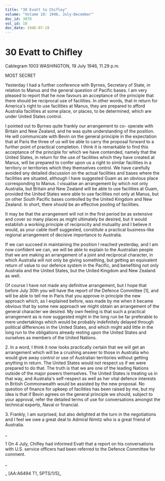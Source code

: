 ```yaml
---
title: "30 Evatt to Chifley"
volume: "Volume 10: 1946, July-December"
doc_id: 3878
vol_id: 10
doc_date: 1946-07-19
---
```


# 30 Evatt to Chifley

Cablegram 1003 WASHINGTON, 19 July 1946, 11.29 p.m.

MOST SECRET

Yesterday I had a further conference with Byrnes, Secretary of State, in relation to Manus and the general question of Pacific bases. I am very pleased to report that he now favours an acceptance of the principle that there should be reciprocal use of facilities. In other words, that in return for America's right to use facilities at Manus, they are prepared to afford Australia facilities at some place, or places, to be determined, which are under United States control.

I pointed out to Byrnes quite frankly our arrangement to co- operate with Britain and New Zealand, and he was quite understanding of the position. He will communicate with Bevin on the general principle in the expectation that at Paris the three of us will be able to carry the proposal forward to a further point of practical completion. I think it is remarkable to find this acceptance of the principle for which we have contended, namely that the United States, in return for the use of facilities which they have created at Manus, will be prepared to confer upon us a right to similar facilities in a territory or territories which they themselves control. We have carefully avoided any detailed discussion on the actual facilities and bases where the facilities are situated, although I have suggested Guam as an obvious place corresponding to Manus. I visualise an arrangement by which not only Australia, but Britain and New Zealand will be able to use facilities at Guam, provided the United States were able to use facilities not only at Manus, but on other South Pacific bases controlled by the United Kingdom and New Zealand. In short, there should be an effective pooling of facilities.

It may be that the arrangement will not in the first period be as extensive and cover so many places as might ultimately be desired, but it would establish a working principle of reciprocity and mutuality and I believe it would, as your cable itself suggested, constitute a practical business-like regional arrangement of decisive importance to Australia.

If we can succeed in maintaining the position I reached yesterday, and I am now confident we can, we will be able to explain to the Australian people that we are making an arrangement of a joint and reciprocal character, in which Australia will not only be giving something, but getting an equivalent return of value to our defence system in the Pacific, and benefiting not only Australia and the United States, but the United Kingdom and New Zealand as well.

Of course I have not made any definitive arrangement, but I hope that before July 30th you will have the report of the Defence Committee [1], and will be able to tell me in Paris that you approve in principle the new approach which, as I explained before, was made by me when it became obvious that by some new approach we might obtain an arrangement of the general character we desired. My own feeling is that such a practical arrangement as is now suggested might in the long run be far preferable to mere undertakings which would be probably indefinitely delayed through political differences in the United States, and which might add little in the long run to the obligations already resting upon the United States and ourselves as members of the United Nations.

2\. In a word, I think it now looks practically certain that we will get an arrangement which will be a crushing answer to those in Australia who would give away control or use of Australian territories without getting anything in return. The United States would not respect us if we were prepared to do that. The truth is that we are one of the leading Nations outside of the major powers themselves. The United States is treating us in that way, and Australia's self-respect as well as her vital defence interests in British Commonwealth would be assisted by the new proposal. No question of finance for upkeep of facilities has been raised by me, but my idea is that if Bevin agrees on the general principle we should, subject to your approval, refer the detailed terms of use for conversations amongst the technical experts, Naval or financial.

3\. Frankly, I am surprised, but also delighted at the turn in the negotiations and I feel we owe a great deal to Admiral Nimitz who is a great friend of Australia.

_

1 On 4 July, Chifley had informed Evatt that a report on his conversations with U.S. service officers had been referred to the Defence Committee for comment.

_

_ [AA:A6494 T1, SPTS/1/5]_
